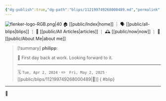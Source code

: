 ```yaml
---
{"dg-publish":true,"dg-path":"blips/112199749268000489.md","permalink":"/blips/112199749268000489/","title":"philipp on mastodon @ 2024-04-02","created":"2024-04-02T04:31:46","updated":"2025-05-02T08:50:44"}
---
```



<div class="transclusion internal-embed is-loaded"><div class="markdown-embed">




![flenker-logo-RGB.png|40](/img/user/attachments/flenker-logo-RGB.png)
🏠 [[public/Index\|home]]  ⋮ 🗣️ [[public/all-blips\|blips]] ⋮  📝 [[public/All Articles\|articles]]  ⋮ 🕰️ [[public/now\|now]] ⋮ 🪪 [[public/About Me\|about me]]


</div></div>


> [!summary] **philipp**:
>
> 🌅 First day back at work. Looking forward to it.
> - - -
>
> 🗓️ <code>Tue, Apr 2, 2024</code>  · ✏️ <code> Fri, May 2, 2025</code>  · [[public/blips/112199749268000489\|🔗]]
{ #blip}


- - -

 👾
